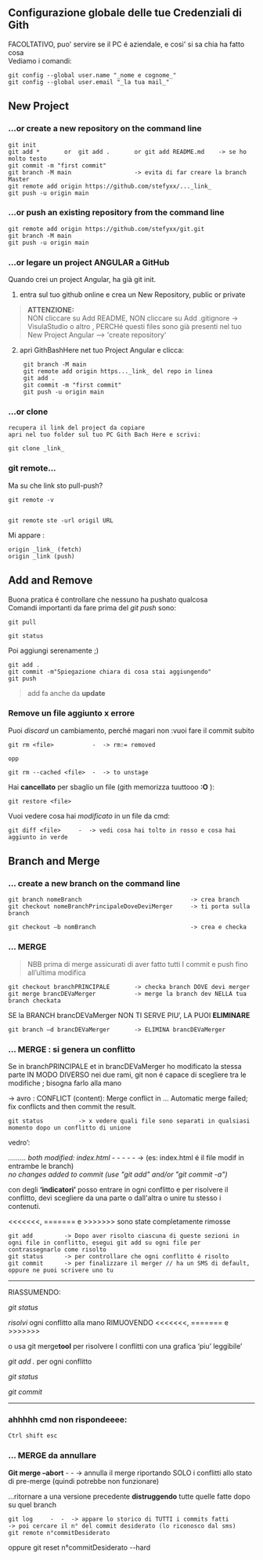 ## Configurazione globale delle tue Credenziali di Gith
FACOLTATIVO, puo' servire se il PC é aziendale, e cosi' si sa chia ha fatto cosa             
Vediamo i comandi:      

    git config --global user.name "_nome e cognome_"        
    git config --global user.email "_la tua mail_"

## New Project
### …or create a new repository on the command line
    git init
    git add *	    or  git add .       or git add README.md    -> se ho molto testo  
    git commit -m "first commit"
    git branch -M main                  -> evita di far creare la branch Master
    git remote add origin https://github.com/stefyxx/..._link_
    git push -u origin main

### …or push an existing repository from the command line
    git remote add origin https://github.com/stefyxx/git.git
    git branch -M main
    git push -u origin main

### …or legare un project ANGULAR a GitHub
Quando crei un project Angular, ha già git init.

1. entra sul tuo github online e crea un New Repository, public or private      

>**ATTENZIONE:**    
>NON cliccare su Add README, NON cliccare su Add .gitignore -> VisulaStudio o altro , PERCHé questi files sono già presenti nel tuo New Project Angular --> 'create repository'

2. apri GithBashHere net tuo Project Angular e clicca:       

        git branch -M main     
        git remote add origin https..._link_ del repo in linea     
        git add .      
        git commit -m "first commit"       
        git push -u origin main

### …or clone
    recupera il link del project da copiare     
    apri nel tuo folder sul tuo PC Gith Bach Here e scrivi:   

    git clone _link_

### git remote...
Ma su che link sto pull-push?       

    git remote -v


    git remote ste -url origil URL

Mi appare :

    origin _link_ (fetch)       
    origin _link (push)

## Add and Remove
Buona pratica é controllare che nessuno ha pushato qualcosa     
Comandi importanti da fare prima del _git push_ sono:  

    git pull        

    git status

Poi aggiungi serenamente ;)

    git add .       
    git commit -m"Spiegazione chiara di cosa stai aggiungendo"      
    git push

>add fa anche da **update** 

### Remove un file aggiunto x errore
Puoi _discard_ un cambiamento, perché magari non :vuoi fare il commit subito

    git rm <file>           -  -> rm:= removed

    opp     

    git rm --cached <file>  -  -> to unstage

Hai **cancellato** per sbaglio un file (gith memorizza tuuttooo **:O** ):  

    git restore <file>

Vuoi vedere cosa hai _modificato_ in un file da cmd:

    git diff <file>     -  -> vedi cosa hai tolto in rosso e cosa hai aggiunto in verde


## Branch and Merge
### … create a new branch on the command line
    git branch nomeBranch 			                    -> crea branch 
    git checkout nomeBranchPrincipaleDoveDeviMerger		-> ti porta sulla branch
	
    git checkout –b nomBranch  	                        -> crea e checka


### … MERGE 
> NBB prima di merge assicurati di aver fatto tutti I commit e push fino all’ultima modifica

    git checkout branchPRINCIPALE		-> checka branch DOVE devi merger
    git merge brancDEVaMerger			-> merge la branch dev NELLA tua branch checkata

SE la BRANCH brancDEVaMerger NON TI SERVE PIU’, LA PUOI **ELIMINARE**

    git branch –d brancDEVaMerger		-> ELIMINA brancDEVaMerger

### … MERGE : si genera un **conflitto**
Se in branchPRINCIPALE et in brancDEVaMerger ho modificato la stessa parte IN MODO DIVERSO nei due rami, git non é capace di scegliere tra le modifiche ; bisogna farlo alla mano

-> avro : CONFLICT (content): Merge conflict in …
	  Automatic merge failed; fix conflicts and then commit the result.

    git status		    -> x vedere quali file sono separati in qualsiasi momento dopo un conflitto di unione


vedro’: 

_……… both modified:      index.html_ -  -  -  -  -  -> (es: index.html é il file modif in entrambe le branch)       
_no changes added to commit (use "git add" and/or "git commit -a")_
	
con degli **‘indicatori’** posso entrare in ogni conflitto e per risolvere il conflitto, devi scegliere da una parte o dall'altra o unire tu stesso i contenuti.

<<<<<<<, ======= e >>>>>>> sono state completamente rimosse

    git add 	    -> Dopo aver risolto ciascuna di queste sezioni in ogni file in conflitto, esegui git add su ogni file per contrassegnarlo come risolto
    git status 	    -> per controllare che ogni conflitto é risolto 
    git commit	    -> per finalizzare il merger // ha un SMS di default, oppure ne puoi scrivere uno tu
_____
RIASSUMENDO:

_git status_

_risolvi_ ogni conflitto alla mano RIMUOVENDO <<<<<<<, ======= e >>>>>>>

o usa git merge**tool** per risolvere I conflitti con una grafica ‘piu’ leggibile’

_git add ._ per ogni conflitto

_git status_

_git commit_
_____________
### ahhhhh cmd non rispondeeee:

    Ctrl shift esc 

### … MERGE da annullare

**Git merge –abort** -  -  -> annulla il merge riportando SOLO i conflitti allo stato di pre-merge (quindi potrebbe non funzionare)

…ritornare a una versione precedente **distruggendo** tutte quelle fatte dopo su quel branch

    git log     -  -  -> appare lo storico di TUTTI i commits fatti    
    -> poi cercare il n° del commit desiderato (lo riconosco dal sms)       
    git remote n°commitDesiderato       

oppure
    git reset n°commitDesiderato --hard    

